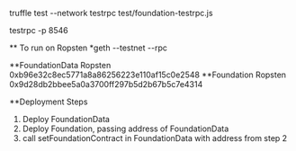 truffle test --network testrpc test/foundation-testrpc.js 
<p>testrpc -p 8546</p>

** To run on Ropsten
*geth --testnet --rpc

**FoundationData Ropsten
0xb96e32c8ec5771a8a86256223e110af15c0e2548
**Foundation Ropsten
0x9d28db2bbee5a0a3700ff297b5d2b67b5c7e4314

**Deployment Steps
1. Deploy FoundationData
2. Deploy Foundation, passing address of FoundationData
3. call setFoundationContract in FoundationData with address from step 2
